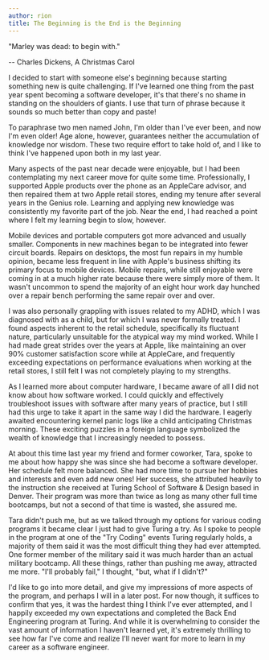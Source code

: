 ```yaml
---
author: rion
title: The Beginning is the End is the Beginning
---
```


"Marley was dead: to begin with."

-- Charles Dickens, A Christmas Carol


I decided to start with someone else's beginning because starting something new is quite challenging. If I've learned one thing from the past year spent becoming a software developer, it's that there's no shame in standing on the shoulders of giants. I use that turn of phrase because it sounds so much better than copy and paste!

To paraphrase two men named John, I'm older than I've ever been, and now I'm even older! Age alone, however, guarantees neither the accumulation of knowledge nor wisdom. These two require effort to take hold of, and I like to think I've happened upon both in my last year.

Many aspects of the past near decade were enjoyable, but I had been contemplating my next career move for quite some time. Professionally, I supported Apple products over the phone as an AppleCare advisor, and then repaired them at two Apple retail stores, ending my tenure after several years in the Genius role. Learning and applying new knowledge was consistently my favorite part of the job. Near the end, I had reached a point where I felt my learning begin to slow, however.

Mobile devices and portable computers got more advanced and usually smaller. Components in new machines began to be integrated into fewer circuit boards. Repairs on desktops, the most fun repairs in my humble opinion, became less frequent in line with Apple's business shifting its primary focus to mobile devices. Mobile repairs, while still enjoyable were coming in at a much higher rate because there were simply more of them. It wasn't uncommon to spend the majority of an eight hour work day hunched over a repair bench performing the same repair over and over.

I was also personally grappling with issues related to my ADHD, which I was diagnosed with as a child, but for which I was never formally treated. I found aspects inherent to the retail schedule, specifically its fluctuant nature, particularly unsuitable for the atypical way my mind worked. While I had made great strides over the years at Apple, like maintaining an over 90% customer satisfaction score while at AppleCare, and frequently exceeding expectations on performance evaluations when working at the retail stores, I still felt I was not completely playing to my strengths.

As I learned more about computer hardware, I became aware of all I did not know about how software worked. I could quickly and effectively troubleshoot issues with software after many years of practice, but I still had this urge to take it apart in the same way I did the hardware. I eagerly awaited encountering kernel panic logs like a child anticipating Christmas morning. These exciting puzzles in a foreign language symbolized the wealth of knowledge that I increasingly needed to possess.

At about this time last year my friend and former coworker, Tara, spoke to me about how happy she was since she had become a software developer. Her schedule felt more balanced. She had more time to pursue her hobbies and interests and even add new ones! Her success, she attributed heavily to the instruction she received at Turing School of Software & Design based in Denver. Their program was more than twice as long as many other full time bootcamps, but not a second of that time is wasted, she assured me.

Tara didn't push me, but as we talked through my options for various coding programs it became clear I just had to give Turing a try. As I spoke to people in the program at one of the "Try Coding" events Turing regularly holds, a majority of them said it was the most difficult thing they had ever attempted. One former member of the military said it was much harder than an actual military bootcamp. All these things, rather than pushing me away, attracted me more. "I'll probably fail," I thought, "but, what if I didn't?"

I'd like to go into more detail, and give my impressions of more aspects of the program, and perhaps I will in a later post. For now though, it suffices to confirm that yes, it was the hardest thing I think I've ever attempted, and I happily exceeded my own expectations and completed the Back End Engineering program at Turing. And while it is overwhelming to consider the vast amount of information I haven't learned yet, it's extremely thrilling to see how far I've come and realize I'll never want for more to learn in my career as a software engineer.
